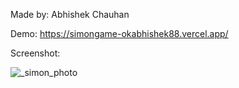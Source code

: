 Made by: Abhishek Chauhan

Demo: https://simongame-okabhishek88.vercel.app/

Screenshot: 

![_simon_photo](https://github.com/user-attachments/assets/20a8d67b-e19d-48d5-a5b0-6ab31a3c1324)

